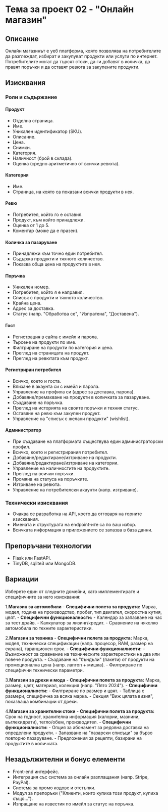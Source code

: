 # Тема за проект 02 - "Онлайн магазин"

## Описание

Онлайн магазинът е уеб платформа, която позволява на потребителите да разглеждат, избират и закупуват продукти или услуги по интернет. Потребителите могат да търсят стоки, да ги добавят в количка, да правят поръчки и да оставят ревюта за закупените продукти.

## Изисквания

### Роли и съдържание

#### Продукт

- Отделна страница.
- Име.
- Уникален идентификатор (SKU).
- Описание.
- Цена.
- Снимки.
- Категория.
- Наличност (брой в склада).
- Оценка (средно аритметично от всички ревюта).

#### Категория

- Име.
- Страница, на която са показани всички продукти в нея.

#### Ревю

- Потребител, който го е оставил.
- Продукт, към който принадлежи.
- Оценка от 1 до 5.
- Коментар (може да е празен).

#### Количка за пазаруване

- Принадлежи към точно един потребител.
- Съдържа продукти и тяхното количество.
- Показва обща цена на продуктите в нея.

#### Поръчка

- Уникален номер.
- Потребител, който я е направил.
- Списък с продукти и тяхното количество.
- Крайна цена.
- Адрес за доставка.
- Статус (напр. "Обработва се", "Изпратена", "Доставена").

#### Гост

- Регистрация в сайта с имейл и парола.
- Търсене на продукти по име.
- Филтриране на продукти по категория и цена.
- Преглед на страницата на продукт.
- Преглед на ревютата към продукт.

#### Регистриран потребител

- Всичко, което и госта.
- Влизане в акаунта си с имейл и парола.
- Управление на профила си (адрес за доставка, парола).
- Добавяне/премахване на продукти в количката за пазаруване.
- Създаване на поръчка.
- Преглед на историята на своите поръчки и техния статус.
- Оставяне на ревю към закупен продукт.
- Управление на "списък с желани продукти" (wishlist).

#### Администратор

- При създаване на платформата съществува един администраторски профил.
- Всичко, което и регистрирания потребител.
- Добавяне/редактиране/изтриване на продукти.
- Добавяне/редактиране/изтриване на категории.
- Управление на наличностите на продуктите.
- Преглед на всички поръчки.
- Промяна на статуса на поръчките.
- Изтриване на ревюта.
- Управление на потребителски акаунти (напр. изтриване).

### Технически изисквания

- Очаква се разработка на API, което да отговаря на горните изисквания.
- Имената и структурата на endpoint-ите са по ваш избор.
- Всичката информация в приложението се запазва в база данни.

## Препоръчани технологии

- Flask или FastAPI.
- TinyDB, sqlite3 или MongoDB.

## Вариации

Изберете един от следните домейни, като имплементирате и специфичните за него изисквания:

1.**Магазин за автомобили**
    - **Специфични полета за продукта:** Марка, модел, година на производство, пробег, тип двигател, скоростна кутия, цвят.
    - **Специфични функционалности:**
        - Календар за запазване на час за тест драйв.
        - Калкулатор за лизинг/кредит.
        - Сравнение на няколко автомобила по техните характеристики.

2.**Магазин за техника**
    - **Специфични полета за продукта:** Марка, модел, технически спецификации (напр. процесор, RAM, размер на екрана), гаранционен срок.
    - **Специфични функционалности:**
        - Възможност за сравнение на техническите характеристики на два или повече продукта.
        - Създаване на "бъндъли" (пакети) от продукти на промоционална цена (напр. лаптоп + мишка).
        - Филтриране по специфични технически параметри.

3.**Магазин за дрехи и мода**
    - **Специфични полета за продукта:** Марка, размер, цвят, материал, колекция (напр. "Лято 2024").
    - **Специфични функционалности:**
        - Филтриране по размер и цвят.
        - Таблица с размери, специфична за всяка марка.
        - Секция "Виж цялата визия", показваща комбинации от дрехи.

4.**Магазин за хранителни стоки**
    - **Специфични полета за продукта:** Срок на годност, хранителна информация (калории, мазнини, въглехидрати), тегло/обем, производител.
    - **Специфични функционалности:**
        - Опция за абонамент за редовна доставка на определени продукти.
        - Запазване на "пазарски списъци" за бързо повторно пазаруване.
        - Предложения за рецепти, базирани на продуктите в количката.

## Незадължителни и бонус елементи

- Front-end интерфейс.
- Интеграция със система за онлайн разплащания (напр. Stripe, PayPal).
- Система за промо кодове и отстъпки.
- Модул за препоръки ("Клиенти, които купиха този продукт, купиха също...").
- Изпращане на известия по имейл за статус на поръчка.
